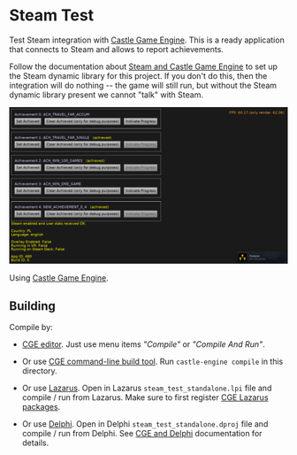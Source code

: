 # Steam Test

Test Steam integration with [Castle Game Engine](https://castle-engine.io/). This is a ready application that connects to Steam and allows to report achievements.

Follow the documentation about [Steam and Castle Game Engine](https://castle-engine.io/steam) to set up the Steam dynamic library for this project. If you don't do this, then the integration will do nothing -- the game will still run, but without the Steam dynamic library present we cannot "talk" with Steam.

![Screenshot](screenshot.png)

Using [Castle Game Engine](https://castle-engine.io/).

## Building

Compile by:

- [CGE editor](https://castle-engine.io/editor). Just use menu items _"Compile"_ or _"Compile And Run"_.

- Or use [CGE command-line build tool](https://castle-engine.io/build_tool). Run `castle-engine compile` in this directory.

- Or use [Lazarus](https://www.lazarus-ide.org/). Open in Lazarus `steam_test_standalone.lpi` file and compile / run from Lazarus. Make sure to first register [CGE Lazarus packages](https://castle-engine.io/lazarus).

- Or use [Delphi](https://www.embarcadero.com/products/Delphi). Open in Delphi `steam_test_standalone.dproj` file and compile / run from Delphi. See [CGE and Delphi](https://castle-engine.io/delphi) documentation for details.
